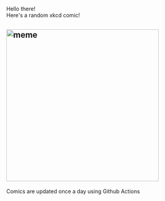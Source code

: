 Hello there! <br>Here's a random xkcd comic!<br>
## <img src="https://imgs.xkcd.com/comics/together.png" alt="meme" width="400"/><br>
Comics are updated once a day using Github Actions